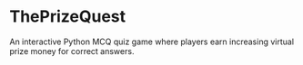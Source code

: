 # ThePrizeQuest
An interactive Python MCQ quiz game where players earn increasing virtual prize money for correct answers.
